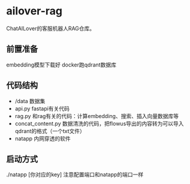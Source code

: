 # ailover-rag

ChatAILover的客服机器人RAG仓库。

## 前置准备
embedding模型下载好
docker跑qdrant数据库

## 代码结构
- /data 数据集
- api.py fastapi有关代码
- rag.py 和rag有关的代码：计算embedding、搜索、插入向量数据库等
- concat_content.py 数据清洗的代码，把flowus导出的内容转为可以导入qdrant的格式（一个txt文件）
- natapp 内网穿透的软件

## 启动方式
./natapp [你对应的key]
注意配置端口和natapp的端口一样
